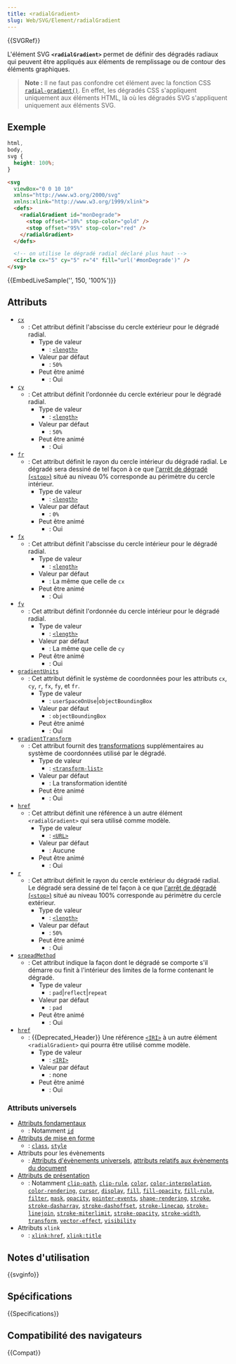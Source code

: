 ```yaml
---
title: <radialGradient>
slug: Web/SVG/Element/radialGradient
---
```


{{SVGRef}}

L'élément SVG **`<radialGradient>`** permet de définir des dégradés radiaux qui peuvent être appliqués aux éléments de remplissage ou de contour des éléments graphiques.

> **Note :** Il ne faut pas confondre cet élément avec la fonction CSS [`radial-gradient()`](/fr/docs/Web/CSS/gradient/radial-gradient). En effet, les dégradés CSS s'appliquent uniquement aux éléments HTML, là où les dégradés SVG s'appliquent uniquement aux éléments SVG.

## Exemple

```css hidden
html,
body,
svg {
  height: 100%;
}
```

```html
<svg
  viewBox="0 0 10 10"
  xmlns="http://www.w3.org/2000/svg"
  xmlns:xlink="http://www.w3.org/1999/xlink">
  <defs>
    <radialGradient id="monDegrade">
      <stop offset="10%" stop-color="gold" />
      <stop offset="95%" stop-color="red" />
    </radialGradient>
  </defs>

  <!-- on utilise le dégradé radial déclaré plus haut -->
  <circle cx="5" cy="5" r="4" fill="url('#monDegrade')" />
</svg>
```

{{EmbedLiveSample('', 150, '100%')}}

## Attributs

- [`cx`](/fr/docs/Web/SVG/Attribute/cx)
  - : Cet attribut définit l'abscisse du cercle extérieur pour le dégradé radial.
    - Type de valeur
      - : [`<length>`](/fr/docs/Web/SVG/Content_type#length)
    - Valeur par défaut
      - : `50%`
    - Peut être animé
      - : Oui
- [`cy`](/fr/docs/Web/SVG/Attribute/cy)
  - : Cet attribut définit l'ordonnée du cercle extérieur pour le dégradé radial.
    - Type de valeur
      - : [`<length>`](/fr/docs/Web/SVG/Content_type#length)
    - Valeur par défaut
      - : `50%`
    - Peut être animé
      - : Oui
- [`fr`](/fr/docs/Web/SVG/Attribute/fr)
  - : Cet attribut définit le rayon du cercle intérieur du dégradé radial. Le dégradé sera dessiné de tel façon à ce que [l'arrêt de dégradé (`<stop>`)](/fr/docs/Web/SVG/Element/stop) situé au niveau 0% corresponde au périmètre du cercle intérieur.
    - Type de valeur
      - : [`<length>`](/fr/docs/Web/SVG/Content_type#length)
    - Valeur par défaut
      - : `0%`
    - Peut être animé
      - : Oui
- [`fx`](/fr/docs/Web/SVG/Attribute/fx)
  - : Cet attribut définit l'abscisse du cercle intérieur pour le dégradé radial.
    - Type de valeur
      - : [`<length>`](/fr/docs/Web/SVG/Content_type#length)
    - Valeur par défaut
      - : La même que celle de `cx`
    - Peut être animé
      - : Oui
- [`fy`](/fr/docs/Web/SVG/Attribute/fy)
  - : Cet attribut définit l'ordonnée du cercle intérieur pour le dégradé radial.
    - Type de valeur
      - : [`<length>`](/fr/docs/Web/SVG/Content_type#length)
    - Valeur par défaut
      - : La même que celle de `cy`
    - Peut être animé
      - : Oui
- [`gradientUnits`](/fr/docs/Web/SVG/Attribute/gradientUnits)
  - : Cet attribut définit le système de coordonnées pour les attributs `cx`, `cy`, `r`, `fx`, `fy`, et `fr`.
    - Type de valeur
      - : `userSpaceOnUse`|`objectBoundingBox`
    - Valeur par défaut
      - : `objectBoundingBox`
    - Peut être animé
      - : Oui
- [`gradientTransform`](/fr/docs/Web/SVG/Attribute/gradientTransform)
  - : Cet attribut fournit des [transformations](/fr/docs/Web/SVG/Attribute/transform) supplémentaires au système de coordonnées utilisé par le dégradé.
    - Type de valeur
      - : [`<transform-list>`](/fr/docs/Web/SVG/Content_type#transform-list)
    - Valeur par défaut
      - : La transformation identité
    - Peut être animé
      - : Oui
- [`href`](/fr/docs/Web/SVG/Attribute/href)
  - : Cet attribut définit une référence à un autre élément `<radialGradient>` qui sera utilisé comme modèle.
    - Type de valeur
      - : [`<URL>`](/fr/docs/Web/SVG/Content_type#url)
    - Valeur par défaut
      - : Aucune
    - Peut être animé
      - : Oui
- [`r`](/fr/docs/Web/SVG/Attribute/r)
  - : Cet attribut définit le rayon du cercle extérieur du dégradé radial. Le dégradé sera dessiné de tel façon à ce que [l'arrêt de dégradé (`<stop>`)](/fr/docs/Web/SVG/Element/stop) situé au niveau 100% corresponde au périmètre du cercle extérieur.
    - Type de valeur
      - : [`<length>`](/fr/docs/Web/SVG/Content_type#length)
    - Valeur par défaut
      - : `50%`
    - Peut être animé
      - : Oui
- [`srpeadMethod`](/fr/docs/Web/SVG/Attribute/spreadMethod)
  - : Cet attribut indique la façon dont le dégradé se comporte s'il démarre ou finit à l'intérieur des limites de la forme contenant le dégradé.
    - Type de valeur
      - : `pad`|`reflect`|`repeat`
    - Valeur par défaut
      - : `pad`
    - Peut être animé
      - : Oui
- [`href`](/fr/docs/Web/SVG/Attribute/href)
  - : {{Deprecated_Header}} Une référence [`<IRI>`](/fr/docs/Web/SVG/Content_type#iri) à un autre élément `<radialGradient>` qui pourra être utilisé comme modèle.
    - Type de valeur
      - : [`<IRI>`](/fr/docs/Web/SVG/Content_type#iri)
    - Valeur par défaut
      - : none
    - Peut être animé
      - : Oui

### Attributs universels

- [Attributs fondamentaux](/fr/docs/Web/SVG/Attribute/Core)
  - : Notamment [`id`](/fr/docs/Web/SVG/Attribute/id)
- [Attributs de mise en forme](/fr/docs/Web/SVG/Attribute/Styling)
  - : [`class`](/fr/docs/Web/SVG/Attribute/class), [`style`](/fr/docs/Web/SVG/Attribute/style)
- Attributs pour les évènements
  - : [Attributs d'évènements universels](/fr/docs/Web/SVG/Attribute/Events#global_event_attributes), [attributs relatifs aux évènements du document](/fr/docs/Web/SVG/Attribute/Events#document_element_event_attributes)
- [Attributs de présentation](/fr/docs/Web/SVG/Attribute/Presentation)
  - : Notamment [`clip-path`](/fr/docs/Web/SVG/Attribute/clip-path), [`clip-rule`](/fr/docs/Web/SVG/Attribute/clip-rule), [`color`](/fr/docs/Web/SVG/Attribute/color), [`color-interpolation`](/fr/docs/Web/SVG/Attribute/color-interpolation), [`color-rendering`](/fr/docs/Web/SVG/Attribute/color-rendering), [`cursor`](/fr/docs/Web/SVG/Attribute/cursor), [`display`](/fr/docs/Web/SVG/Attribute/display), [`fill`](/fr/docs/Web/SVG/Attribute/fill), [`fill-opacity`](/fr/docs/Web/SVG/Attribute/fill-opacity), [`fill-rule`](/fr/docs/Web/SVG/Attribute/fill-rule), [`filter`](/fr/docs/Web/SVG/Attribute/filter), [`mask`](/fr/docs/Web/SVG/Attribute/mask), [`opacity`](/fr/docs/Web/SVG/Attribute/opacity), [`pointer-events`](/fr/docs/Web/SVG/Attribute/pointer-events), [`shape-rendering`](/fr/docs/Web/SVG/Attribute/shape-rendering), [`stroke`](/fr/docs/Web/SVG/Attribute/stroke), [`stroke-dasharray`](/fr/docs/Web/SVG/Attribute/stroke-dasharray), [`stroke-dashoffset`](/fr/docs/Web/SVG/Attribute/stroke-dashoffset), [`stroke-linecap`](/fr/docs/Web/SVG/Attribute/stroke-linecap), [`stroke-linejoin`](/fr/docs/Web/SVG/Attribute/stroke-linejoin), [`stroke-miterlimit`](/fr/docs/Web/SVG/Attribute/stroke-miterlimit), [`stroke-opacity`](/fr/docs/Web/SVG/Attribute/stroke-opacity), [`stroke-width`](/fr/docs/Web/SVG/Attribute/stroke-width), [`transform`](/fr/docs/Web/SVG/Attribute/transform), [`vector-effect`](/fr/docs/Web/SVG/Attribute/vector-effect), [`visibility`](/fr/docs/Web/SVG/Attribute/visibility)
- Attributs `xlink`
  - : [`xlink:href`](/fr/docs/Web/SVG/Attribute/xlink:href), [`xlink:title`](/fr/docs/Web/SVG/Attribute/xlink:title)

## Notes d'utilisation

{{svginfo}}

## Spécifications

{{Specifications}}

## Compatibilité des navigateurs

{{Compat}}
